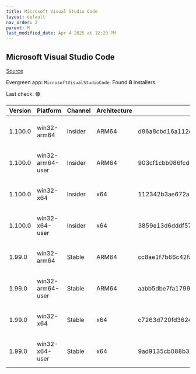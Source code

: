 ```yaml
---
title: Microsoft Visual Studio Code
layout: default
nav_order: 2
parent: M
last_modified_date: Apr 4 2025 at 12:20 PM
---
```


## Microsoft Visual Studio Code

[Source](https://code.visualstudio.com)

Evergreen app: `MicrosoftVisualStudioCode`. Found **8** installers.

Last check: 🟢

| Version | Platform         | Channel | Architecture | Sha256                                                           | URI                                                                                                                                                                                                                                                                                                              |
| ------- | ---------------- | ------- | ------------ | ---------------------------------------------------------------- | ---------------------------------------------------------------------------------------------------------------------------------------------------------------------------------------------------------------------------------------------------------------------------------------------------------------- |
| 1.100.0 | win32-arm64      | Insider | ARM64        | d86a8cbd16a112ee489f835a0c89814f5f785fb565039fd8edcea904143e4362 | [https://vscode.download.prss.microsoft.com/dbazure/download/insider/c7ea9f8f6c08db68cd63dabe8edfc8555904ee42/VSCodeSetup-arm64-1.100.0-insider.exe](https://vscode.download.prss.microsoft.com/dbazure/download/insider/c7ea9f8f6c08db68cd63dabe8edfc8555904ee42/VSCodeSetup-arm64-1.100.0-insider.exe)         |
| 1.100.0 | win32-arm64-user | Insider | ARM64        | 903cf1cbb086fcd8cb1077b622942c0f85e3f0102a807ef9b772b3dfd7a63327 | [https://vscode.download.prss.microsoft.com/dbazure/download/insider/c7ea9f8f6c08db68cd63dabe8edfc8555904ee42/VSCodeUserSetup-arm64-1.100.0-insider.exe](https://vscode.download.prss.microsoft.com/dbazure/download/insider/c7ea9f8f6c08db68cd63dabe8edfc8555904ee42/VSCodeUserSetup-arm64-1.100.0-insider.exe) |
| 1.100.0 | win32-x64        | Insider | x64          | 112342b3ae672a2f0618a61d439384099234a7ad3710e522afb916a79bde53ca | [https://vscode.download.prss.microsoft.com/dbazure/download/insider/c7ea9f8f6c08db68cd63dabe8edfc8555904ee42/VSCodeSetup-x64-1.100.0-insider.exe](https://vscode.download.prss.microsoft.com/dbazure/download/insider/c7ea9f8f6c08db68cd63dabe8edfc8555904ee42/VSCodeSetup-x64-1.100.0-insider.exe)             |
| 1.100.0 | win32-x64-user   | Insider | x64          | 3859e13d6dddf576d4f46d107386d8312bde481bf30ca3e6673e1e3ec3f9f36d | [https://vscode.download.prss.microsoft.com/dbazure/download/insider/c7ea9f8f6c08db68cd63dabe8edfc8555904ee42/VSCodeUserSetup-x64-1.100.0-insider.exe](https://vscode.download.prss.microsoft.com/dbazure/download/insider/c7ea9f8f6c08db68cd63dabe8edfc8555904ee42/VSCodeUserSetup-x64-1.100.0-insider.exe)     |
| 1.99.0  | win32-arm64      | Stable  | ARM64        | cc8ae1f7b66c42fa931b438845ca1ea903cb99c39bd8f5bd9d3e6d9d8e47d30c | [https://vscode.download.prss.microsoft.com/dbazure/download/stable/4437686ffebaf200fa4a6e6e67f735f3edf24ada/VSCodeSetup-arm64-1.99.0.exe](https://vscode.download.prss.microsoft.com/dbazure/download/stable/4437686ffebaf200fa4a6e6e67f735f3edf24ada/VSCodeSetup-arm64-1.99.0.exe)                             |
| 1.99.0  | win32-arm64-user | Stable  | ARM64        | aabb5dbe7fa17999631a667411e1363abf4c55b37d9fbd15ef0152be588e7b8f | [https://vscode.download.prss.microsoft.com/dbazure/download/stable/4437686ffebaf200fa4a6e6e67f735f3edf24ada/VSCodeUserSetup-arm64-1.99.0.exe](https://vscode.download.prss.microsoft.com/dbazure/download/stable/4437686ffebaf200fa4a6e6e67f735f3edf24ada/VSCodeUserSetup-arm64-1.99.0.exe)                     |
| 1.99.0  | win32-x64        | Stable  | x64          | c7263d720fd3624235d7846fbb1da587a822b1b79a75064e28358e6404b764f6 | [https://vscode.download.prss.microsoft.com/dbazure/download/stable/4437686ffebaf200fa4a6e6e67f735f3edf24ada/VSCodeSetup-x64-1.99.0.exe](https://vscode.download.prss.microsoft.com/dbazure/download/stable/4437686ffebaf200fa4a6e6e67f735f3edf24ada/VSCodeSetup-x64-1.99.0.exe)                                 |
| 1.99.0  | win32-x64-user   | Stable  | x64          | 9ad9135cb088b3054bc7dfa845e0f68e348cb4069aa2d6942a9d9e702ede7f7b | [https://vscode.download.prss.microsoft.com/dbazure/download/stable/4437686ffebaf200fa4a6e6e67f735f3edf24ada/VSCodeUserSetup-x64-1.99.0.exe](https://vscode.download.prss.microsoft.com/dbazure/download/stable/4437686ffebaf200fa4a6e6e67f735f3edf24ada/VSCodeUserSetup-x64-1.99.0.exe)                         |
